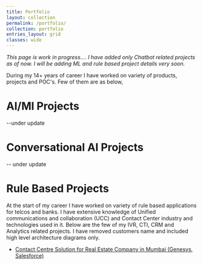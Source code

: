 ```yaml
---
title: Portfolio
layout: collection
permalink: /portfolio/
collection: portfolio
entries_layout: grid
classes: wide
---
```


*This page is work in progress.... I have added only Chatbot related projects as of now. I will be adding ML and rule based project details very soon.*

During my 14+ years of career I have worked on variety of products, projects and POC's. Few of them are as below,

# AI/Ml Projects
--under update

# Conversational AI Projects
-- under update

# Rule Based Projects
At the start of my career I have worked on variety of rule based applications for telcos and banks. I have extensive knowledge of Unified communications and collaboration (UCC) and Contact Center industry and technologies used in it. Below are the few of my IVR, CTI, CRM and Analytics related projects. I have removed customers name and included high level architecture diagrams only.

* [Contact Centre Solution for Real Estate Company in Mumbai (Genesys, Salesforce)](https://satishgunjal.com/portfolio/200_Contact_Centre_Solution_for_Real_Estate_Company_in_Mumbai_Genesys_Salesforce/)


